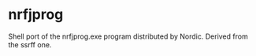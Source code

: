 # nrfjprog
Shell port of the nrfjprog.exe program distributed by Nordic. Derived from the ssrff one.
